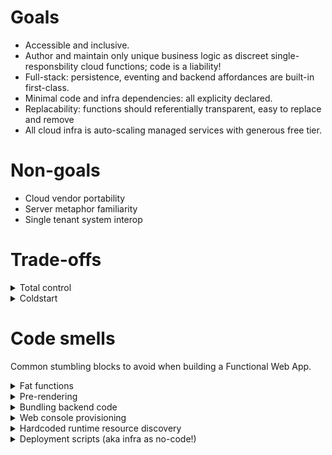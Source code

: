 # Goals

- Accessible and inclusive.
- Author and maintain only unique business logic as discreet single-responsbility cloud functions; code is a liability!
- Full-stack: persistence, eventing and backend affordances are built-in first-class.
- Minimal code and infra dependencies: all explicity declared.
- Replacability: functions should referentially transparent, easy to replace and remove
- All cloud infra is auto-scaling managed services with generous free tier.

# Non-goals

<ul>
  <li class=anti-pattern> Cloud vendor portability</li>
  <li class=anti-pattern> Server metaphor familiarity</li>
  <li class=anti-pattern> Single tenant system interop</li>
</ul>

# Trade-offs

<details>
  <summary>Total control</summary> 
  <p>Having a preference for managed services means abdicating some level of control to the upstream vendor. This is perhaps the most important dependency for the Functional Web App so <a href=/examples>choose your primary cloud vendor with care and intention</a>.</p>
</details>
<details>
  <summary>Coldstart</summary> 
  <p>By moving an entire architecture to stateless cloud functions will require more diligence and discipline to avoid coldstarts. Cloud functions are usually a stateless trusted runtime execution environment that is fresh every invocation. Most allow some form of warm caching and pre-provisioning capacity. Coldstart is directly corelated to function payload size. The larger the function the longer it will take to boot up cold. The rule of thumb is to keep function payloads under 5mb to coldstart sub-second. In practice divvying up an application into single-responsbility discreet functions this upper bound is a generous amount of room. If 1mb is 500 pages of text then this means you have rougly 2500 pages of text to work with!</p>
</details>

# Code smells

Common stumbling blocks to avoid when building a Functional Web App. 

<details>
  <summary>Fat functions</summary>
  <p>Big functions suffer a worse coldstart and are harder to secure to least-priviledge. Fat functions are often a symptom of the function doing too much, or worse, doing somethign a managed service will do better. A common example is mounting a web server inside a Lambda function that responds to all traffic.</p>
</details>
<details>
  <summary>Pre-rendering</summary>
  <p>Functional Web Apps are dynamic not static. Pre-rendering inert or unchanging content is perfectly acceptable but not appropriate for personalized content or dynamic application functionality. Pre-rendering an app is a nice way of saying most users will see a janky loading spinner before the HTML shifts into the viewport.</p>
</details>
<details>
  <summary>Bundling backend code</summary>
  <p>FWAs are inclusive of all dynamic languages but this practice is only something inherited from front-end JavaScript. Node has two module systems and Deno has one. It is not neccessary to bundle a userland module system for these runtimes and it is undesirable for debugging. Meaningful stack traces with line numbers is crucial for resolving bugs. While it can be possible to get sourcemaps working with backend JS runtimes this will trade-off performance for functionality that is already present by default. Sometimes this can even be cited as a performance boost but the better solution, which does not sacifice debugging, is to author small single-responsbility functions.</p>
</details>
<details>
  <summary>Web console provisioning</summary>
  <p>Humans are notoriously error-prone so relying on manual checklists for provisioning infrastructure is considered poor practice. Instead choose a declarative cloud native deployment tool such as CloudFormation.</p>
</details>
<details>
  <summary>Hardcoded runtime resource discovery</summary>
  <p>FWAs will have cloud infrastructure dependencies to discover at runtime. Examples include database table names, or perhaps an S3 bucket name. If you hardcode these resources the application is no longer determinstic or reproducable.</p>
</details>
<details>
  <summary>Deployment scripts (aka infra as no-code!)</summary>
  <p>While better than clicking around manually in a web console this can lead to non-determinism which means it will be difficult to reproduce and resolve bugs.</p>
</details>

<!--
Tradeoffs. Common objections to Functional Web Apps and how to fix them.

## Coldstart

Functional Web Apps encourage small single-responsbility functions. In practice this means functions should be under 5mb in order to coldstart sub-second. As a final resort most cloud function providers also allow pre-provisioning capacity. 

## Infa as Code (IaC) complexity

Very large declarative manifests can grow unweildly and difficult to test in larger applications. Infrastructure provisioned by imperative languages can be non-determinsitic especially when userland can introduce breaking changes. As with most large complexity problems the solution is to break the problem down into smaller pieces. 

## Specialized database

Managed databases do not always enjoy the standardization, defacto or otherwise, of older systems. This can lead to increased time for developers to ramp up.

## Vendor lock-in

The two primary concerns for vendor lock-in are: unplanned work due to breaking changes, and the vendor raising prices. These are probably not valid concerns for the leading cloud providers but absolutely a realistic concern for smaller niche players.

-->
